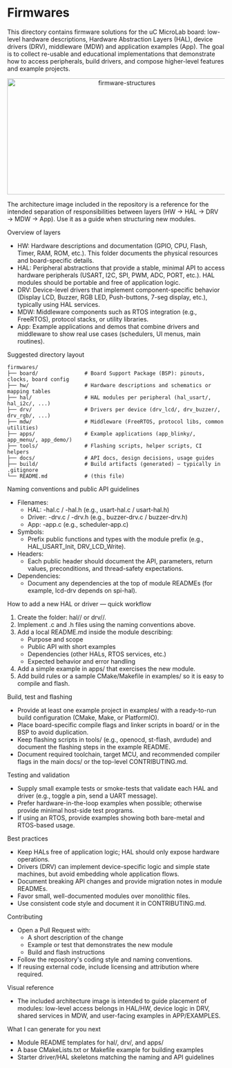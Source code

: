 # Firmwares

This directory contains firmware solutions for the uC MicroLab board: low-level hardware descriptions, Hardware Abstraction Layers (HAL), device drivers (DRV), middleware (MDW) and application examples (App). The goal is to collect re-usable and educational implementations that demonstrate how to access peripherals, build drivers, and compose higher-level features and example projects.

<p align="center">
  <img width="538" height="269" alt="firmware-structures" src="https://github.com/user-attachments/assets/a857ec5a-e821-499a-b333-c51b00d9ab5c" />
</p>

The architecture image included in the repository is a reference for the intended separation of responsibilities between layers (HW → HAL → DRV → MDW → App). Use it as a guide when structuring new modules.

Overview of layers
- HW: Hardware descriptions and documentation (GPIO, CPU, Flash, Timer, RAM, ROM, etc.). This folder documents the physical resources and board-specific details.
- HAL: Peripheral abstractions that provide a stable, minimal API to access hardware peripherals (USART, I2C, SPI, PWM, ADC, PORT, etc.). HAL modules should be portable and free of application logic.
- DRV: Device-level drivers that implement component-specific behavior (Display LCD, Buzzer, RGB LED, Push-buttons, 7-seg display, etc.), typically using HAL services.
- MDW: Middleware components such as RTOS integration (e.g., FreeRTOS), protocol stacks, or utility libraries.
- App: Example applications and demos that combine drivers and middleware to show real use cases (schedulers, UI menus, main routines).

Suggested directory layout
```text
firmwares/
├── board/               # Board Support Package (BSP): pinouts, clocks, board config
├── hw/                  # Hardware descriptions and schematics or mapping tables
├── hal/                 # HAL modules per peripheral (hal_usart/, hal_i2c/, ...)
├── drv/                 # Drivers per device (drv_lcd/, drv_buzzer/, drv_rgb/, ...)
├── mdw/                 # Middleware (FreeRTOS, protocol libs, common utilities)
├── apps/                # Example applications (app_blinky/, app_menu/, app_demo/)
├── tools/               # Flashing scripts, helper scripts, CI helpers
├── docs/                # API docs, design decisions, usage guides
├── build/               # Build artifacts (generated) — typically in .gitignore
└── README.md            # (this file)
```

Naming conventions and public API guidelines
- Filenames:
  - HAL: <peripheral>-hal.c / <peripheral>-hal.h (e.g., usart-hal.c / usart-hal.h)
  - Driver: <device>-drv.c / <device>-drv.h (e.g., buzzer-drv.c / buzzer-drv.h)
  - App: <name>-app.c (e.g., scheduler-app.c)
- Symbols:
  - Prefix public functions and types with the module prefix (e.g., HAL_USART_Init, DRV_LCD_Write).
- Headers:
  - Each public header should document the API, parameters, return values, preconditions, and thread-safety expectations.
- Dependencies:
  - Document any dependencies at the top of module READMEs (for example, lcd-drv depends on spi-hal).

How to add a new HAL or driver — quick workflow
1. Create the folder: hal/<peripheral>/ or drv/<device>/.
2. Implement .c and .h files using the naming conventions above.
3. Add a local README.md inside the module describing:
   - Purpose and scope
   - Public API with short examples
   - Dependencies (other HALs, RTOS services, etc.)
   - Expected behavior and error handling
4. Add a simple example in apps/ that exercises the new module.
5. Add build rules or a sample CMake/Makefile in examples/ so it is easy to compile and flash.

Build, test and flashing
- Provide at least one example project in examples/ with a ready-to-run build configuration (CMake, Make, or PlatformIO).
- Place board-specific compile flags and linker scripts in board/ or in the BSP to avoid duplication.
- Keep flashing scripts in tools/ (e.g., openocd, st-flash, avrdude) and document the flashing steps in the example README.
- Document required toolchain, target MCU, and recommended compiler flags in the main docs/ or the top-level CONTRIBUTING.md.

Testing and validation
- Supply small example tests or smoke-tests that validate each HAL and driver (e.g., toggle a pin, send a UART message).
- Prefer hardware-in-the-loop examples when possible; otherwise provide minimal host-side test programs.
- If using an RTOS, provide examples showing both bare-metal and RTOS-based usage.

Best practices
- Keep HALs free of application logic; HAL should only expose hardware operations.
- Drivers (DRV) can implement device-specific logic and simple state machines, but avoid embedding whole application flows.
- Document breaking API changes and provide migration notes in module READMEs.
- Favor small, well-documented modules over monolithic files.
- Use consistent code style and document it in CONTRIBUTING.md.

Contributing
- Open a Pull Request with:
  - A short description of the change
  - Example or test that demonstrates the new module
  - Build and flash instructions
- Follow the repository's coding style and naming conventions.
- If reusing external code, include licensing and attribution where required.

Visual reference
- The included architecture image is intended to guide placement of modules: low-level access belongs in HAL/HW, device logic in DRV, shared services in MDW, and user-facing examples in APP/EXAMPLES.

What I can generate for you next
- Module README templates for hal/, drv/, and apps/
- A base CMakeLists.txt or Makefile example for building examples
- Starter driver/HAL skeletons matching the naming and API guidelines

```
